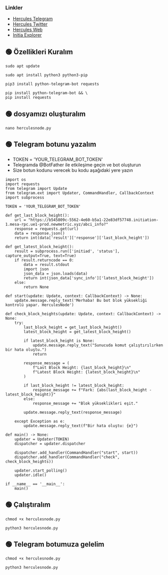 ### Linkler
 * [Hercules Telegram](https://t.me/HerculesNode)
 * [Hercules Twitter](https://twitter.com/Herculesnode)
 * [Hercules Web](https://herculesnode.xyz)
 * [Initia Explorer](https://explorer.herculesnode.xyz/0G-Testnet/staking)


## 🟢 Özellikleri Kuralım

```shell
sudo apt update
```
```shell
sudo apt install python3 python3-pip
```
```shell
pip3 install python-telegram-bot requests
```

```shell
pip install python-telegram-bot && \
pip install requests
```

## 🟢 dosyamızı oluşturalım

```shell
nano herculesnode.py
```

## 🟢 Telegram botunu yazalım

- TOKEN = 'YOUR_TELEGRAM_BOT_TOKEN'  
- Telegramda @BotFather ile etkileşime geçin ve bot oluşturun 
- Size botun kodunu verecek bu kodu aşağıdaki yere yazın

```shell
import os
import requests
from telegram import Update
from telegram.ext import Updater, CommandHandler, CallbackContext
import subprocess

TOKEN = 'YOUR_TELEGRAM_BOT_TOKEN'

def get_last_block_height():
    url = "https://b545809c-5562-4e60-b5a1-22e83df57748.initiation-1.mesa-rpc.ue1-prod.newmetric.xyz/abci_info?"
    response = requests.get(url)
    data = response.json()
    return int(data['result']['response']['last_block_height'])

def get_latest_block_height():
    result = subprocess.run(['initiad', 'status'], capture_output=True, text=True)
    if result.returncode == 0:
        data = result.stdout
        import json
        json_data = json.loads(data)
        return int(json_data['sync_info']['latest_block_height'])
    else:
        return None

def start(update: Update, context: CallbackContext) -> None:
    update.message.reply_text('Merhaba! Bu bot blok yüksekliği kontrolü yapar. HerculesNode')

def check_block_heights(update: Update, context: CallbackContext) -> None:
    try:
        last_block_height = get_last_block_height()
        latest_block_height = get_latest_block_height()

        if latest_block_height is None:
            update.message.reply_text("Sunucuda komut çalıştırılırken bir hata oluştu.")
            return

        response_message = (
            f"Last Block Height: {last_block_height}\n"
            f"Latest Block Height: {latest_block_height}\n"
        )

        if last_block_height != latest_block_height:
            response_message += f"Fark: {abs(last_block_height - latest_block_height)}"
        else:
            response_message += "Blok yükseklikleri eşit."

        update.message.reply_text(response_message)

    except Exception as e:
        update.message.reply_text(f"Bir hata oluştu: {e}")

def main() -> None:
    updater = Updater(TOKEN)
    dispatcher = updater.dispatcher

    dispatcher.add_handler(CommandHandler("start", start))
    dispatcher.add_handler(CommandHandler("check", check_block_heights))

    updater.start_polling()
    updater.idle()

if __name__ == '__main__':
    main()

```

## 🟢 Çalıştıralım

```shell
chmod +x herculesnode.py
```

```shell
python3 herculesnode.py
```


## 🟢 Telegram botumuza gelelim

```shell
chmod +x herculesnode.py
```

```shell
python3 herculesnode.py
```